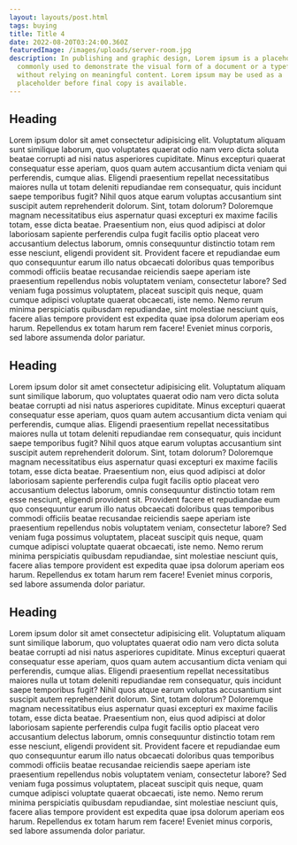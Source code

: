 ```yaml
---
layout: layouts/post.html
tags: buying
title: Title 4
date: 2022-08-20T03:24:00.360Z
featuredImage: /images/uploads/server-room.jpg
description: In publishing and graphic design, Lorem ipsum is a placeholder text
  commonly used to demonstrate the visual form of a document or a typeface
  without relying on meaningful content. Lorem ipsum may be used as a
  placeholder before final copy is available.
---
```



## Heading



Lorem ipsum dolor sit amet consectetur adipisicing elit. Voluptatum aliquam sunt similique laborum, quo voluptates quaerat odio nam vero dicta soluta beatae corrupti ad nisi natus asperiores cupiditate. Minus excepturi quaerat consequatur esse aperiam, quos quam autem accusantium dicta veniam qui perferendis, cumque alias. Eligendi praesentium repellat necessitatibus maiores nulla ut totam deleniti repudiandae rem consequatur, quis incidunt saepe temporibus fugit? Nihil quos atque earum voluptas accusantium sint suscipit autem reprehenderit dolorum. Sint, totam dolorum? Doloremque magnam necessitatibus eius aspernatur quasi excepturi ex maxime facilis totam, esse dicta beatae. Praesentium non, eius quod adipisci at dolor laboriosam sapiente perferendis culpa fugit facilis optio placeat vero accusantium delectus laborum, omnis consequuntur distinctio totam rem esse nesciunt, eligendi provident sit. Provident facere et repudiandae eum quo consequuntur earum illo natus obcaecati doloribus quas temporibus commodi officiis beatae recusandae reiciendis saepe aperiam iste praesentium repellendus nobis voluptatem veniam, consectetur labore? Sed veniam fuga possimus voluptatem, placeat suscipit quis neque, quam cumque adipisci voluptate quaerat obcaecati, iste nemo. Nemo rerum minima perspiciatis quibusdam repudiandae, sint molestiae nesciunt quis, facere alias tempore provident est expedita quae ipsa dolorum aperiam eos harum. Repellendus ex totam harum rem facere! Eveniet minus corporis, sed labore assumenda dolor pariatur.



## Heading

Lorem ipsum dolor sit amet consectetur adipisicing elit. Voluptatum aliquam sunt similique laborum, quo voluptates quaerat odio nam vero dicta soluta beatae corrupti ad nisi natus asperiores cupiditate. Minus excepturi quaerat consequatur esse aperiam, quos quam autem accusantium dicta veniam qui perferendis, cumque alias. Eligendi praesentium repellat necessitatibus maiores nulla ut totam deleniti repudiandae rem consequatur, quis incidunt saepe temporibus fugit? Nihil quos atque earum voluptas accusantium sint suscipit autem reprehenderit dolorum. Sint, totam dolorum? Doloremque magnam necessitatibus eius aspernatur quasi excepturi ex maxime facilis totam, esse dicta beatae. Praesentium non, eius quod adipisci at dolor laboriosam sapiente perferendis culpa fugit facilis optio placeat vero accusantium delectus laborum, omnis consequuntur distinctio totam rem esse nesciunt, eligendi provident sit. Provident facere et repudiandae eum quo consequuntur earum illo natus obcaecati doloribus quas temporibus commodi officiis beatae recusandae reiciendis saepe aperiam iste praesentium repellendus nobis voluptatem veniam, consectetur labore? Sed veniam fuga possimus voluptatem, placeat suscipit quis neque, quam cumque adipisci voluptate quaerat obcaecati, iste nemo. Nemo rerum minima perspiciatis quibusdam repudiandae, sint molestiae nesciunt quis, facere alias tempore provident est expedita quae ipsa dolorum aperiam eos harum. Repellendus ex totam harum rem facere! Eveniet minus corporis, sed labore assumenda dolor pariatur.

## Heading

Lorem ipsum dolor sit amet consectetur adipisicing elit. Voluptatum aliquam sunt similique laborum, quo voluptates quaerat odio nam vero dicta soluta beatae corrupti ad nisi natus asperiores cupiditate. Minus excepturi quaerat consequatur esse aperiam, quos quam autem accusantium dicta veniam qui perferendis, cumque alias. Eligendi praesentium repellat necessitatibus maiores nulla ut totam deleniti repudiandae rem consequatur, quis incidunt saepe temporibus fugit? Nihil quos atque earum voluptas accusantium sint suscipit autem reprehenderit dolorum. Sint, totam dolorum? Doloremque magnam necessitatibus eius aspernatur quasi excepturi ex maxime facilis totam, esse dicta beatae. Praesentium non, eius quod adipisci at dolor laboriosam sapiente perferendis culpa fugit facilis optio placeat vero accusantium delectus laborum, omnis consequuntur distinctio totam rem esse nesciunt, eligendi provident sit. Provident facere et repudiandae eum quo consequuntur earum illo natus obcaecati doloribus quas temporibus commodi officiis beatae recusandae reiciendis saepe aperiam iste praesentium repellendus nobis voluptatem veniam, consectetur labore? Sed veniam fuga possimus voluptatem, placeat suscipit quis neque, quam cumque adipisci voluptate quaerat obcaecati, iste nemo. Nemo rerum minima perspiciatis quibusdam repudiandae, sint molestiae nesciunt quis, facere alias tempore provident est expedita quae ipsa dolorum aperiam eos harum. Repellendus ex totam harum rem facere! Eveniet minus corporis, sed labore assumenda dolor pariatur.